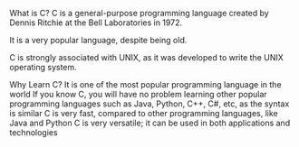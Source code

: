 What is C?
C is a general-purpose programming language created by Dennis Ritchie at the Bell Laboratories in 1972.

It is a very popular language, despite being old.

C is strongly associated with UNIX, as it was developed to write the UNIX operating system.

Why Learn C?
It is one of the most popular programming language in the world
If you know C, you will have no problem learning other popular programming languages such as Java, Python, C++, C#, etc, as the syntax is similar
C is very fast, compared to other programming languages, like Java and Python
C is very versatile; it can be used in both applications and technologies

